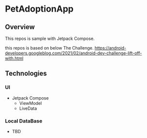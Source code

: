 # PetAdoptionApp

## Overview

This repos is sample with Jetpack Compose.

this repos is based on below The Challenge.
https://android-developers.googleblog.com/2021/02/android-dev-challenge-lift-off-with.html

## Technologies
### UI
- Jetpack Compose
    - ViewModel
    - LiveData

### Local DataBase
- TBD